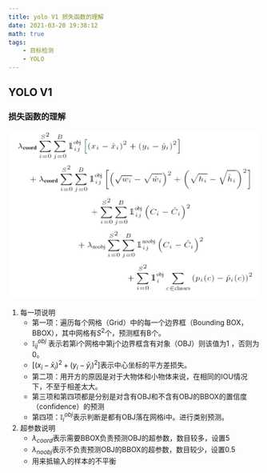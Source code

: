 ```yaml
---
title: yolo V1 损失函数的理解
date: 2021-03-20 19:38:12
math: true
tags: 
    - 目标检测
    - YOLO
---
```


## YOLO V1

### 损失函数的理解

![yolo_loss_fun](/img/article/yolo_lossfun.png)

1. 每一项说明
   - 第一项：遍历每个网格（Grid）中的每一个边界框（Bounding BOX，BBOX），其中网格有$S^2$个，预测框有B个。
   - $\mathbb{I}^{obj}_{ij}$ 表示若第i个网格中第j个边界框含有对象（OBJ）则该值为1 ，否则为0。
   - $[(x_i-\bar{x}_i)^2+(y_i-\bar{y}_i)^2]$表示中心坐标的平方差损失。
   - 第二项：用开方的原因是对于大物体和小物体来说，在相同的IOU情况下，不至于相差太大。
   - 第三项和第四项都是分别是对含有OBJ和不含有OBJ的BBOX的置信度（confidence）的预测 
   - 第四项：$\mathbb{I}^{obj}_{i}$表示判断是都有OBJ落在网格i中。进行类别预测。
2. 超参数说明
   - $\lambda_{coord}$表示需要BBOX负责预测OBJ的超参数，数目较多，设置5
   - $\lambda_{noobj}$表示不负责预测OBJ的BBOX的超参数，数目较少，设置0.5
   - 用来抵输入的样本的不平衡
